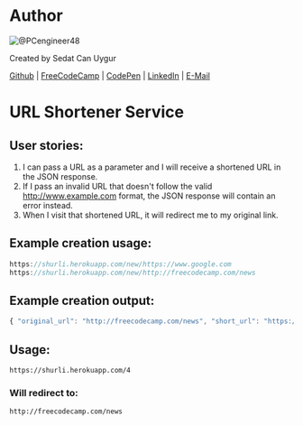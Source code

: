 # Author
![@PCengineer48](https://avatars0.githubusercontent.com/PCengineer48?&s=128)

Created by Sedat Can Uygur

[Github](https://github.com/PCengineer48) | [FreeCodeCamp](http://www.freecodecamp.com/pcengineer48) | [CodePen](http://codepen.io/SedatUygur/) | [LinkedIn](https://tr.linkedin.com/in/sedat-can-uygur-1b225473) | [E-Mail](mailto:sedatcan_92@hotmail.com)

# URL Shortener Service
## User stories:
1. I can pass a URL as a parameter and I will receive a shortened URL in the JSON response.
2. If I pass an invalid URL that doesn't follow the valid http://www.example.com format, the JSON response will contain an error instead.
3. When I visit that shortened URL, it will redirect me to my original link.

## Example creation usage:

```js
https://shurli.herokuapp.com/new/https://www.google.com 
https://shurli.herokuapp.com/new/http://freecodecamp.com/news
```

## Example creation output:

```js
{ "original_url": "http://freecodecamp.com/news", "short_url": "https://shurli.herokuapp.com/4" }
```

## Usage:

`https://shurli.herokuapp.com/4`

### Will redirect to:

`http://freecodecamp.com/news`
